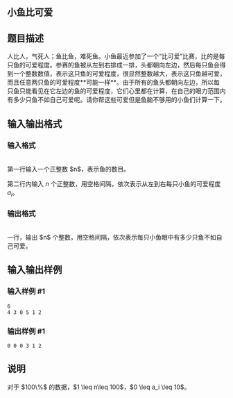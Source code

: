 <article>
<h1>小鱼比可爱</h1>
<h2>题目描述</h2>
<div>人比人，气死人；鱼比鱼，难死鱼。小鱼最近参加了一个“比可爱”比赛，比的是每只鱼的可爱程度。参赛的鱼被从左到右排成一排，头都朝向左边，然后每只鱼会得到一个整数数值，表示这只鱼的可爱程度，很显然整数越大，表示这只鱼越可爱，而且任意两只鱼的可爱程度**可能一样**。由于所有的鱼头都朝向左边，所以每只鱼只能看见在它左边的鱼的可爱程度，它们心里都在计算，在自己的眼力范围内有多少只鱼不如自己可爱呢。请你帮这些可爱但是鱼脑不够用的小鱼们计算一下。
</div>
<h2>输入输出格式</h2>
<h3>输入格式</h3>
<br/>
<div>第一行输入一个正整数 $n$，表示鱼的数目。

第二行内输入 $n$ 个正整数，用空格间隔，依次表示从左到右每只小鱼的可爱程度 $a_i$。
</div>
<h3>输出格式</h3>
<br/>
<div>一行，输出 $n$ 个整数，用空格间隔，依次表示每只小鱼眼中有多少只鱼不如自己可爱。
</div>
<h2>输入输出样例</h2>
<h3>输入样例 #1</h3>
<pre><code>6
4 3 0 5 1 2
</code></pre>
<h3>输出样例 #1</h3>
<pre><code>0 0 0 3 1 2</code></pre>
<h2>说明</h2>
<div>对于 $100\%$ 的数据，$1 \leq n\leq 100$，$0 \leq a_i \leq 10$。</div>
</article>